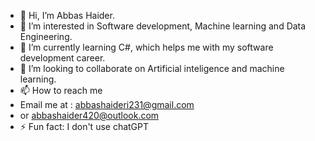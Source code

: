 - 👋 Hi, I’m Abbas Haider.
- 👀 I’m interested in Software development, Machine learning and Data Engineering.
- 🌱 I’m currently learning C#, which helps me with my software development career.
- 💞️ I’m looking to collaborate on Artificial inteligence and machine learning.
- 📫 How to reach me
- Email me at : abbashaideri231@gmail.com
- or abbashaider420@outlook.com
- ⚡ Fun fact: I don't use chatGPT 

<!---
FBGHaider/FBGHaider is a ✨ special ✨ repository because its `README.md` (this file) appears on your GitHub profile.
You can click the Preview link to take a look at your changes.
--->
